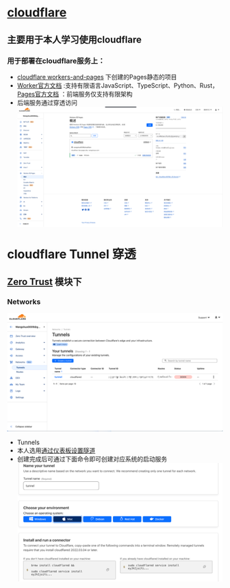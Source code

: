 # [cloudflare](https://www.cloudflare-cn.com/)
## 主要用于本人学习使用cloudflare
### 用于部署在cloudflare服务上：
* [cloudflare workers-and-pages](https://dash.cloudflare.com/) 下创建的Pages静态的项目
* [Worker官方文档](https://workers.cloudflare.com/docs) :支持有限语言JavaScript、TypeScript、Python、Rust， [Pages官方文档](https://developers.cloudflare.com/pages/) ：前端服务仅支持有限架构
* 后端服务通过穿透访问
  ![img_2.png](img_2.png)

# cloudflare Tunnel 穿透
## [Zero Trust](https://one.dash.cloudflare.com/) 模块下
### Networks 
![img_1.png](img_1.png)
* Tunnels 
* 本人选用[通过仪表板设置隧道](https://developers.cloudflare.com/cloudflare-one/connections/connect-networks/get-started/create-remote-tunnel/)
* 创建完成后可通过下面命令即可创建对应系统的启动服务
![img.png](img.png)
